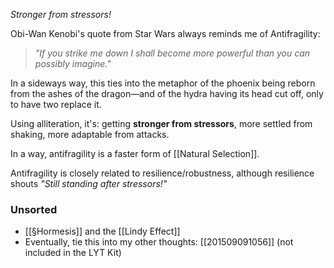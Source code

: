 *Stronger from stressors!*

Obi-Wan Kenobi's quote from Star Wars always reminds me of Antifragility:

> *"If you strike me down I shall become more powerful than you can possibly imagine."* 

In a sideways way, this ties into the metaphor of the phoenix being reborn from the ashes of the dragon—and of the hydra having its head cut off, only to have two replace it. 

Using alliteration, it's: getting **stronger from stressors**, more settled from shaking, more adaptable from attacks.

In a way, antifragility is a faster form of [[Natural Selection]].

Antifragility is closely related to resilience/robustness, although resilience shouts *"Still standing after stressors!"*

### Unsorted
- [[§Hormesis]] and the [[Lindy Effect]]
- Eventually, tie this into my other thoughts: [[201509091056]] (not included in the LYT Kit)
